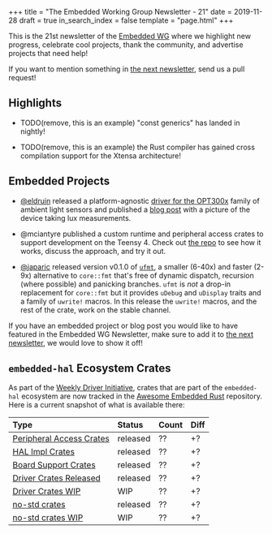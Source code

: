 +++
title = "The Embedded Working Group Newsletter - 21"
date = 2019-11-28
draft = true
in_search_index = false
template = "page.html"
+++

<!-- TODO before release set `draft` to `false` and `in_search_index` to `true` -->

This is the 21st newsletter of the [Embedded WG] where we highlight new progress, celebrate cool projects, thank the community, and advertise projects that need help!

[Embedded WG]: https://github.com/rust-embedded/wg

<!-- TODO uncomment -->

<!-- Discuss on [users.rust-lang.org], [on twitter], or [on reddit]! -->

<!-- [users.rust-lang.org]: https://example.org/#TODO -->
<!-- [on twitter]: https://example.org/#TODO -->
<!-- [on reddit]: https://example.org/#TODO -->

<!-- more -->

If you want to mention something in [the next newsletter], send us a pull request!

<!-- TODO before release add the next template! -->

[the next newsletter]: https://github.com/rust-embedded/blog/edit/master/content/${TODO}.md

## Highlights

<!-- TODO Add news related to embedded Rust that are not about new crates releases here -->

- TODO(remove, this is an example) "const generics" has landed in nightly!

- TODO(remove, this is an example) the Rust compiler has gained cross compilation support for the Xtensa architecture!

## Embedded Projects

- [@eldruin] released a platform-agnostic [driver for the OPT300x][opt300x-driver] family of ambient light sensors and published a [blog post][opt300x-blog-post] with a picture of the device taking lux measurements.
- @mciantyre published a custom runtime and peripheral access crates to support development on the Teensy 4. Check out [the repo][teensy4-rs] to see how it works, discuss the approach, and try it out.

- [@japaric] released version v0.1.0 of [`ufmt`], a smaller (6-40x) and faster (2-9x) alternative to `core::fmt` that's free of dynamic dispatch, recursion (where possible) and panicking branches. `ufmt` is *not* a drop-in replacement for `core::fmt` but it provides `uDebug` and `uDisplay` traits and a family of `uwrite!` macros. In this release the `uwrite!` macros, and the rest of the crate, work on the stable channel.

<!-- TODO Add news about embedded projects here -->

If you have an embedded project or blog post you would like to have featured in the Embedded WG Newsletter, make sure to add it to [the next newsletter], we would love to show it off!

[@eldruin]: https://github.com/eldruin
[opt300x-driver]: https://crates.io/crates/opt300x
[opt300x-blog-post]: https://blog.eldruin.com/opt300x-ambient-light-sensor-driver-in-rust/
[teensy4-rs]: https://github.com/mciantyre/teensy4-rs
[@japaric]: https://github.com/japaric
[`ufmt`]: https://crates.io/crates/ufmt/0.1.0

## `embedded-hal` Ecosystem Crates

As part of the [Weekly Driver Initiative], crates that are part of the `embedded-hal` ecosystem are now tracked in the [Awesome Embedded Rust] repository. Here is a current snapshot of what is available there:

<!-- TODO fill in the numbers before release -->

| Type                       | Status    | Count | Diff |
| :---                       | :-----    | :---- | :--- |
| [Peripheral Access Crates] | released  | ??    | +?   |
| [HAL Impl Crates]          | released  | ??    | +?   |
| [Board Support Crates]     | released  | ??    | +?   |
| [Driver Crates Released]   | released  | ??    | +?   |
| [Driver Crates WIP]        | WIP       | ??    | +?   |
| [no-std crates]            | released  | ??    | +?   |
| [no-std crates WIP]        | WIP       | ??    | +?   |

[Awesome Embedded Rust]: https://github.com/rust-embedded/awesome-embedded-rust
[Weekly Driver Initiative]: https://github.com/rust-embedded/wg/issues/39
[Peripheral Access Crates]: https://github.com/rust-embedded/awesome-embedded-rust#peripheral-access-crates
[HAL Impl Crates]: https://github.com/rust-embedded/awesome-embedded-rust#hal-implementation-crates
[Board Support Crates]: https://github.com/rust-embedded/awesome-embedded-rust#board-support-crates
[Driver Crates Released]: https://github.com/rust-embedded/awesome-embedded-rust#driver-crates
[Driver Crates WIP]: https://github.com/rust-embedded/awesome-embedded-rust#wip
[no-std crates]: https://github.com/rust-embedded/awesome-embedded-rust#no-std-crates
[no-std crates WIP]: https://github.com/rust-embedded/awesome-embedded-rust#wip-1
